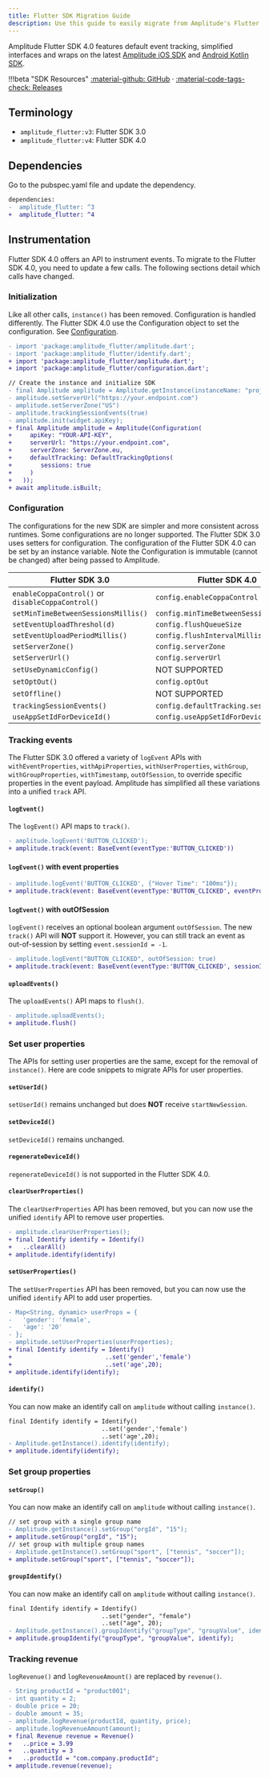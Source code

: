```yaml
---
title: Flutter SDK Migration Guide
description: Use this guide to easily migrate from Amplitude's Flutter SDK 3.0 to the Flutter SDK 4.0.
---
```


Amplitude Flutter SDK 4.0 features default event tracking, simplified interfaces and wraps on the latest [Amplitude iOS SDK](/data/sdks/ios-swift/) and [Android Kotlin SDK](/data/sdks/android-kotlin/). 

!!!beta "SDK Resources"
     [:material-github: GitHub](https://github.com/amplitude/Amplitude-Flutter/tree/beta) · [:material-code-tags-check: Releases](https://github.com/amplitude/experiment-php-server/releases)

## Terminology

* `amplitude_flutter:v3`: Flutter SDK 3.0
* `amplitude_flutter:v4`: Flutter SDK 4.0

## Dependencies

Go to the pubspec.yaml file and update the dependency.

```diff
dependencies:
-  amplitude_flutter: ^3
+  amplitude_flutter: ^4
```

## Instrumentation

Flutter SDK 4.0 offers an API to instrument events. To migrate to the Flutter SDK 4.0, you need to update a few calls. The following sections detail which calls have changed.

### Initialization

Like all other calls, `instance()` has been removed. Configuration is handled differently. The Flutter SDK 4.0 use the Configuration object to set the configuration. See [Configuration](#configuration).

```diff
- import 'package:amplitude_flutter/amplitude.dart';
- import 'package:amplitude_flutter/identify.dart';
+ import 'package:amplitude_flutter/amplitude.dart';
+ import 'package:amplitude_flutter/configuration.dart';

// Create the instance and initialize SDK
- final Amplitude amplitude = Amplitude.getInstance(instanceName: "project");
- amplitude.setServerUrl("https://your.endpoint.com")
- amplitude.setServerZone("US")
- amplitude.trackingSessionEvents(true)
- amplitude.init(widget.apiKey);
+ final Amplitude amplitude = Amplitude(Configuration(
+     apiKey: "YOUR-API-KEY",
+     serverUrl: "https://your.endpoint.com",
+     serverZone: ServerZone.eu,
+     defaultTracking: DefaultTrackingOptions(
+        sessions: true
+     )
+   ));
+ await amplitude.isBuilt;
```

### Configuration

The configurations for the new SDK are simpler and more consistent across runtimes. Some configurations are no longer supported. The Flutter SDK 3.0 uses setters for configuration. The configuration of the Flutter SDK 4.0 can be set by an instance variable. Note the Configuration is immutable (cannot be changed) after being passed to Amplitude.

|Flutter SDK 3.0                      |Flutter SDK 4.0                     |
|-------------------------------------|------------------------------------|
| `enableCoppaControl()` or `disableCoppaControl()` | `config.enableCoppaControl`         |
| `setMinTimeBetweenSessionsMillis()` | `config.minTimeBetweenSessionsMillis` |
| `setEventUploadThreshol(d)`         | `config.flushQueueSize`            |
| `setEventUploadPeriodMillis()`      | `config.flushIntervalMillis`       |
| `setServerZone()`                   | `config.serverZone`                |
| `setServerUrl()`                    | `config.serverUrl`                 |
| `setUseDynamicConfig()`             | NOT SUPPORTED                      |
| `setOptOut()`                       | `config.optOut`                    |
| `setOffline()`                      | NOT SUPPORTED                      |
| `trackingSessionEvents()`           | `config.defaultTracking.sessions`  |
| `useAppSetIdForDeviceId()`          | `config.useAppSetIdForDeviceId`    |

### Tracking events

The Flutter SDK 3.0 offered a variety of `logEvent` APIs with `withEventProperties`, `withApiProperties`, `withUserProperties`, `withGroup`, `withGroupProperties`, `withTimestamp`, `outOfSession`, to override specific properties in the event payload. Amplitude has simplified all these variations into a unified `track` API.

#### `logEvent()`

The `logEvent()` API maps to `track()`.

```diff
- amplitude.logEvent('BUTTON_CLICKED');
+ amplitude.track(event: BaseEvent(eventType:'BUTTON_CLICKED'))
```

#### `logEvent()` with event properties

```diff
- amplitude.logEvent('BUTTON_CLICKED', {"Hover Time": "100ms"});
+ amplitude.track(event: BaseEvent(eventType:'BUTTON_CLICKED', eventProperties: {"Hover Time": "100ms"}))
```

#### `logEvent()` with outOfSession

`logEvent()` receives an optional boolean argument `outOfSession`. The new `track()` API will **NOT** support it. However, you can still track an event as out-of-session by setting `event.sessionId = -1`.

```diff
- amplitude.logEvent("BUTTON_CLICKED", outOfSession: true)
+ amplitude.track(event: BaseEvent(eventType:'BUTTON_CLICKED', sessionId: -1))
```

#### `uploadEvents()`

The `uploadEvents()` API maps to `flush()`.

```diff
- amplitude.uploadEvents();
+ amplitude.flush()
```

### Set user properties

The APIs for setting user properties are the same, except for the removal of `instance()`. Here are code snippets to migrate APIs for user properties.

#### `setUserId()`

`setUserId()` remains unchanged but does **NOT** receive `startNewSession`.

#### `setDeviceId()`

`setDeviceId()` remains unchanged.

#### `regenerateDeviceId()`

`regenerateDeviceId()` is not supported in the Flutter SDK 4.0.

#### `clearUserProperties()`

The `clearUserProperties` API has been removed, but you can now use the unified `identify` API to remove user properties. 

```diff
- amplitude.clearUserProperties();
+ final Identify identify = Identify()
+   ..clearAll()
+ amplitude.identify(identify)
```

#### `setUserProperties()`

The `setUserProperties` API has been removed, but you can now use the unified `identify` API to add user properties. 

```diff
- Map<String, dynamic> userProps = {
-   'gender': 'female',
-   'age': '20'
- };
- amplitude.setUserProperties(userProperties);
+ final Identify identify = Identify()
+                          ..set('gender','female')
+                          ..set('age',20);
+ amplitude.identify(identify);
```

#### `identify()`

You can now make an identify call on `amplitude` without calling `instance()`.

```diff
final Identify identify = Identify()
                          ..set('gender','female')
                          ..set('age',20);
- Amplitude.getInstance().identify(identify);
+ amplitude.identify(identify);
```

### Set group properties

#### `setGroup()`

You can now make an identify call on `amplitude` without calling `instance()`.

```diff
// set group with a single group name
- Amplitude.getInstance().setGroup("orgId", "15");
+ amplitude.setGroup("orgId", "15");
// set group with multiple group names
- Amplitude.getInstance().setGroup("sport", ["tennis", "soccer"]);
+ amplitude.setGroup("sport", ["tennis", "soccer"]);
```

#### `groupIdentify()`

You can now make an identify call on `amplitude` without calling `instance()`.

```diff
final Identify identify = Identify()
                          ..set("gender", "female")
                          ..set("age", 20);
- Amplitude.getInstance().groupIdentify("groupType", "groupValue", identify);
+ amplitude.groupIdentify("groupType", "groupValue", identify);
```

### Tracking revenue

`logRevenue()` and `logRevenueAmount()` are replaced by `revenue()`.

```diff
- String productId = "product001";
- int quantity = 2;
- double price = 20;
- double amount = 35;
- amplitude.logRevenue(productId, quantity, price);
- amplitude.logRevenueAmount(amount);
+ final Revenue revenue = Revenue()
+   ..price = 3.99
+   ..quantity = 3
+   ..productId = "com.company.productId";
+ amplitude.revenue(revenue);
```
